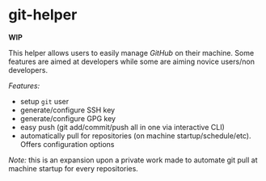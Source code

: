 # git-helper

**WIP**

This helper allows users to easily manage _GitHub_ on their machine. Some features are aimed at developers while some are aiming novice users/non developers.

_Features:_
- setup `git` user
- generate/configure SSH key
- generate/configure GPG key
- easy push (git add/commit/push all in one via interactive CLI)
- automatically pull for repositories (on machine startup/schedule/etc). Offers configuration options

_Note:_ this is an expansion upon a private work made to automate git pull at machine startup for every repositories.

